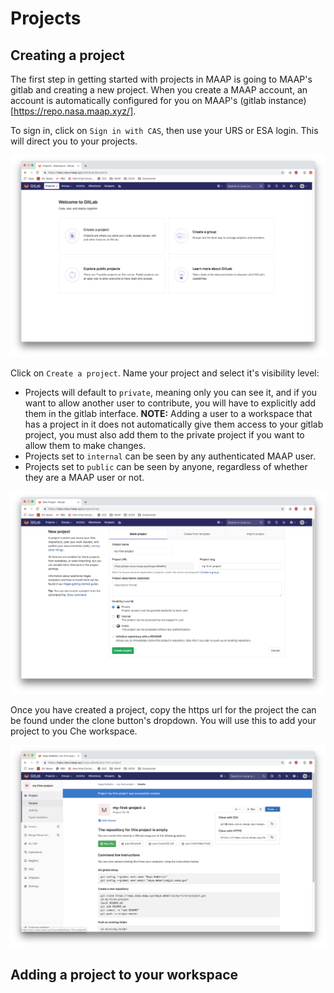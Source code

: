 # Projects

## Creating a project

The first step in getting started with projects in MAAP is going to MAAP's
gitlab and creating a new project. When you create a MAAP account, an account is
automatically configured for you on MAAP's (gitlab instance)[https://repo.nasa.maap.xyz/].

To sign in, click on `Sign in with CAS`, then use your URS or ESA login. This will direct
you to your projects.

![Welcome screen](./images/log_on.png)

Click on `Create a project`. Name your project and select it's visibility level:
- Projects will default to `private`, meaning only you can see it, and if you want to allow another
user to contribute, you will have to explicitly add them in the gitlab interface. **NOTE:**
Adding a user to a workspace that has a project in it does not automatically give them access
to your gitlab project, you must also add them to the private project if you want to
allow them to make changes.
- Projects set to `internal` can be seen by any authenticated MAAP user.
- Projects set to `public` can be seen by anyone, regardless of whether they are a MAAP
user or not.

![Settings for your new project](./images/first_project.png)

Once you have created a project, copy the https url for the project the can be found under 
the clone button's dropdown. You will use this to add your project to you Che workspace.

![Git clone url dropdown](./images/git_clone.png)

## Adding a project to your workspace

